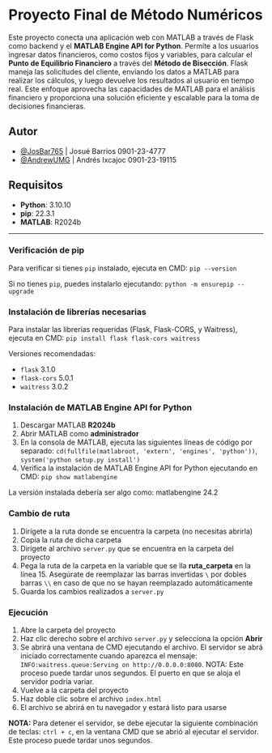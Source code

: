 # Proyecto Final de Método Numéricos

Este proyecto conecta una aplicación web con MATLAB a través de Flask como backend y el **MATLAB Engine API for Python**. Permite a los usuarios ingresar datos financieros, como costos fijos y variables, para calcular el **Punto de Equilibrio Financiero** a través del **Método de Bisección**. Flask maneja las solicitudes del cliente, enviando los datos a MATLAB para realizar los cálculos, y luego devuelve los resultados al usuario en tiempo real. Este enfoque aprovecha las capacidades de MATLAB para el análisis financiero y proporciona una solución eficiente y escalable para la toma de decisiones financieras.

## Autor

- [@JosBar765](https://www.github.com/JosBar765) | Josué Barrios 0901-23-4777
- [@AndrewUMG](https://www.github.com/AndrewUMG) | Andrés Ixcajoc 0901-23-19115

## Requisitos

- **Python**: 3.10.10  
- **pip**: 22.3.1  
- **MATLAB**: R2024b

***

### Verificación de pip

Para verificar si tienes `pip` instalado, ejecuta en CMD: `pip --version`

Si no tienes `pip`, puedes instalarlo ejecutando: `python -m ensurepip --upgrade`

### Instalación de librerías necesarias

Para instalar las librerías requeridas (Flask, Flask-CORS, y Waitress), ejecuta en CMD: `pip install flask flask-cors waitress`

Versiones recomendadas:

- `flask` 3.1.0
- `flask-cors` 5.0.1
- `waitress` 3.0.2

### Instalación de MATLAB Engine API for Python

1. Descargar MATLAB **R2024b**
2. Abrir MATLAB como **administrador**
3. En la consola de MATLAB, ejecuta las siguientes líneas de código por separado: `cd(fullfile(matlabroot, 'extern', 'engines', 'python'))`, `system('python setup.py install')`
4. Verifica la instalación de MATLAB Engine API for Python ejecutando en CMD: `pip show matlabengine`

La versión instalada debería ser algo como: matlabengine 24.2

### Cambio de ruta

1. Dirígete a la ruta donde se encuentra la carpeta (no necesitas abrirla)
2. Copia la ruta de dicha carpeta
3. Dirígete al archivo `server.py` que se encuentra en la carpeta del proyecto
4. Pega la ruta de la carpeta en la variable que se lla **ruta_carpeta** en la línea 15. Asegúrate de reemplazar las barras invertidas `\` por dobles barras `\\` en caso de que no se hayan reemplazado automáticamente
5. Guarda los cambios realizados a `server.py`

### Ejecución

1. Abre la carpeta del proyecto
2. Haz clic derecho sobre el archivo `server.py` y selecciona la opción **Abrir**
3. Se abrirá una ventana de CMD ejecutando el archivo. El servidor se abrá iniciado correctamente cuando aparezca el mensaje: `INFO:waitress.queue:Serving on http://0.0.0.0:8080`. NOTA: Este proceso puede tardar unos segundos. El puerto en que se aloja el servidor podría variar.
4. Vuelve a la carpeta del proyecto
5. Haz doble clic sobre el archivo `index.html`
6. El archivo se abrirá en tu navegador y estará listo para usarse

**NOTA:** Para detener el servidor, se debe ejecutar la siguiente combinación de teclas: `ctrl + c`, en la ventana CMD que se abrió al ejecutar el servidor. Este proceso puede tardar unos segundos.
